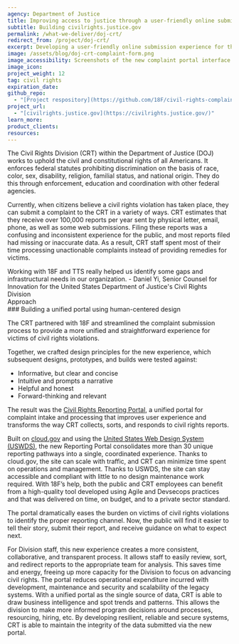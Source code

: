 ```yaml
---
agency: Department of Justice
title: Improving access to justice through a user-friendly online submission experience
subtitle: Building civilrights.justice.gov
permalink: /what-we-deliver/doj-crt/
redirect_from: /project/doj-crt/
excerpt: Developing a user-friendly online submission experience for the civil rights complaint portal
image: /assets/blog/doj-crt-complaint-form.png
image_accessibility: Screenshots of the new complaint portal interface
image_icon:
project_weight: 12
tag: civil rights
expiration_date:
github_repo:
  - "[Project respository](https://github.com/18F/civil-rights-complaints)"
project_url: 
  - "[civilrights.justice.gov](https://civilrights.justice.gov/)"
learn_more:
product_clients:
resources:
---
```


The Civil Rights Division (CRT) within the Department of Justice (DOJ) works to uphold the civil and constitutional rights of all Americans.
It enforces federal statutes prohibiting discrimination on the basis of race, color, sex, disability, religion, familial status, and national origin. They do this through enforcement, education and coordination with other federal agencies.

Currently, when citizens believe a civil rights violation has taken place, they can submit a complaint to the CRT in a variety of ways. CRT estimates that they receive over 100,000 reports per year sent by physical letter, email, phone, as well as some web submissions.
Filing these reports was a confusing and inconsistent experience for the public, and most reports filed had missing or inaccurate data.
As a result, CRT staff spent most of their time processing unactionable complaints instead of providing remedies for victims.

<div class="testimonial-blockquote">
  Working with 18F and TTS really helped us identify some gaps and infrastructural needs in our organization.
    <span>- Daniel Yi, Senior Counsel for Innovation for the United States Department of Justice's Civil Rights Division</span>
</div>

<div class="case-study-preheader">Approach</div>
### Building a unified portal using human-centered design

The CRT partnered with 18F and streamlined the complaint submission process to provide a more unified and straightforward experience for victims of civil rights violations.

Together, we crafted design principles for the new experience, which subsequent designs, prototypes, and builds were tested against:
- Informative, but clear and concise
- Intuitive and prompts a narrative
- Helpful and honest
- Forward-thinking and relevant

The result was the [Civil Rights Reporting Portal](https://civilrights.justice.gov), a unified portal for complaint intake and processing that improves user experience and transforms the way CRT collects, sorts, and responds to civil rights reports.

Built on [cloud.gov](https://cloud.gov/) and using the [United States Web Design System (USWDS)](https://designsystem.digital.gov/), the new Reporting Portal consolidates more than 30 unique reporting pathways into a single, coordinated experience. Thanks to cloud.gov, the site can scale with traffic, and CRT can minimize time spent on operations and management. Thanks to USWDS, the site can stay accessible and compliant with little to no design maintenance work required. With 18F’s help, both the public and CRT employees can benefit from a high-quality tool developed using Agile and Devsecops practices and that was delivered on time, on budget, and to a private sector standard.

The portal dramatically eases the burden on victims of civil rights violations to identify the proper reporting channel. Now, the public will find it easier to tell their story, submit their report, and receive guidance on what to expect next.

For Division staff, this new experience creates a more consistent, collaborative, and transparent process. It allows staff to easily review, sort, and redirect reports to the appropriate team for analysis. This saves time and energy, freeing up more capacity for the Division to focus on advancing civil rights. The portal reduces operational expenditure incurred with development, maintenance and security and scalability of the legacy systems. With a unified portal as the single source of data, CRT is able to draw business intelligence and spot trends and patterns. This allows the division to make more informed program decisions around processes, resourcing, hiring, etc. By developing resilient, reliable and secure systems, CRT is able to maintain the integrity of the data submitted via the new portal.
